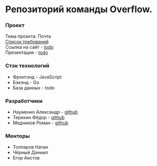 # Репозиторий команды Overflow.
### Проект

Тема проекта: Почта<br>
[Список требований](https://docs.google.com/spreadsheets/d/1h1QaRvRbF2eBUzdV1tLU62hS68bdNH-bLht6N29uDK8/) <br>
Ссылка на сайт - [todo]()<br>
 Презентация - [todo]()

### Стэк технологий

- Фронтэнд - JavaScript
- Бэкэнд - Go
- База данных - todo
  
### Разработчики

- Науменко Александр - [github](https://github.com/sashanau)
- Терехин Фёдор - [github](https://github.com/better0fdead)
- Медников Роман - [github](https://github.com/kllmagn)


### Менторы
- Толпаров Натан 
- Чёрный Даниил
- Егор Аистов



